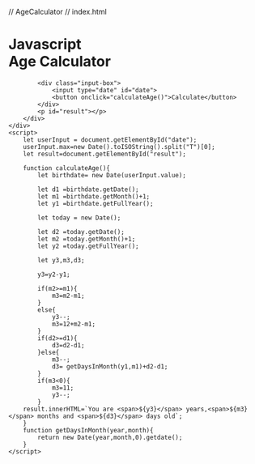 // AgeCalculator
// index.html
<!DOCTYPE html>
<html lang="en">
<head>
    <meta charset="UTF-8">
    <meta name="viewport" content="width=device-width, initial-scale=1.0">
    <title>Age Calculator</title>
    <link rel="stylesheet" href="style.css">
</head>
<body>
    <div class="container">
        <div class="calculator">
            <h1>Javascript<br><span >Age Calculator</span></h1>
            
            <div class="input-box">
                <input type="date" id="date">
                <button onclick="calculateAge()">Calculate</button>
            </div>
            <p id="result"></p>
        </div>
    </div>
    <script>
        let userInput = document.getElementById("date");
        userInput.max=new Date().toISOString().split("T")[0];
        let result=document.getElementById("result");

        function calculateAge(){
            let birthdate= new Date(userInput.value);

            let d1 =birthdate.getDate();
            let m1 =birthdate.getMonth()+1;
            let y1 =birthdate.getFullYear();

            let today = new Date();

            let d2 =today.getDate();
            let m2 =today.getMonth()+1;
            let y2 =today.getFullYear();

            let y3,m3,d3;
             
            y3=y2-y1;

            if(m2>=m1){
                m3=m2-m1;
            }
            else{
                y3--;
                m3=12+m2-m1;
            }
            if(d2>=d1){
                d3=d2-d1;
            }else{
                m3--;
                d3= getDaysInMonth(y1,m1)+d2-d1;
            }
            if(m3<0){
                m3=11;
                y3--;
            }
        result.innerHTML=`You are <span>${y3}</span> years,<span>${m3}</span> months and <span>${d3}</span> days old`;
        }
        function getDaysInMonth(year,month){
            return new Date(year,month,0).getdate();
        }
    </script>
</body>
</html>
